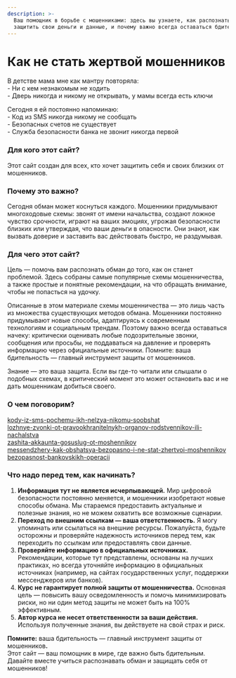 ```yaml
---
description: >-
  Ваш помощник в борьбе с мошенниками: здесь вы узнаете, как распознать обман,
  защитить свои деньги и данные, и почему важно всегда оставаться бдительным
---
```


# Как не стать жертвой мошенников

В детстве мама мне как мантру повторяла:\
\- Ни с кем незнакомым не ходить\
\- Дверь никогда и никому не открывать, у мамы всегда есть ключи

Сегодня я ей постоянно напоминаю:\
\- Код из SMS никогда никому не сообщать\
\- Безопасных счетов не существует\
\- Служба безопасности банка не звонит никогда первой

### **Для кого этот сайт?**

Этот сайт создан для всех, кто хочет защитить себя и своих близких от мошенников.

### **Почему это важно?**

Сегодня обман может коснуться каждого. Мошенники придумывают многоходовые схемы: звонят от имени начальства, создают ложное чувство срочности, играют на ваших эмоциях, угрожая безопасности близких или утверждая, что ваши деньги в опасности. Они знают, как вызвать доверие и заставить вас действовать быстро, не раздумывая.

### **Для чего этот сайт?**

Цель — помочь вам распознать обман до того, как он станет проблемой. Здесь собраны самые популярные схемы мошенничества, а также простые и понятные рекомендации, на что обращать внимание, чтобы не попасться на удочку.

Описанные в этом материале схемы мошенничества — это лишь часть из множества существующих методов обмана. Мошенники постоянно придумывают новые способы, адаптируясь к современным технологиям и социальным трендам. Поэтому важно всегда оставаться начеку: критически оценивать любые подозрительные звонки, сообщения или просьбы, не поддаваться на давление и проверять информацию через официальные источники. Помните: ваша бдительность — главный инструмент защиты от мошенников.

Знание — это ваша защита. Если вы где-то читали или слышали о подобных схемах, в критический момент это может остановить вас и не дать мошенникам добиться своего.

### **О чем поговорим?**

[kody-iz-sms-pochemu-ikh-nelzya-nikomu-soobshat](kody-iz-sms-pochemu-ikh-nelzya-nikomu-soobshat/ "mention")\
[lozhnye-zvonki-ot-pravookhranitelnykh-organov-rodstvennikov-ili-nachalstva](lozhnye-zvonki-ot-pravookhranitelnykh-organov-rodstvennikov-ili-nachalstva/ "mention")\
[zashita-akkaunta-gosuslug-ot-moshennikov](zashita-akkaunta-gosuslug-ot-moshennikov/ "mention")\
[messendzhery-kak-obshatsya-bezopasno-i-ne-stat-zhertvoi-moshennikov](messendzhery-kak-obshatsya-bezopasno-i-ne-stat-zhertvoi-moshennikov/ "mention")\
[bezopasnost-bankovskikh-operacii](bezopasnost-bankovskikh-operacii/ "mention")

### Что надо перед тем, как начинать?

1. **Информация тут не является исчерпывающей.** Мир цифровой безопасности постоянно меняется, и мошенники изобретают новые способы обмана. Мы стараемся предоставить актуальные и полезные знания, но не можем охватить все возможные сценарии.
2. **Переход по внешним ссылкам — ваша ответственность.** Я могу упоминать или ссылаться на внешние ресурсы. Пожалуйста, будьте осторожны и проверяйте надежность источников перед тем, как переходить по ссылкам или предоставлять свои данные.
3. **Проверяйте информацию в официальных источниках.** Рекомендации, которые тут представлены, основаны на лучших практиках, но всегда уточняйте информацию в официальных источниках (например, на сайтах государственных услуг, поддержки мессенджеров или банков).
4. **Курс не гарантирует полной защиты от мошенничества.** Основная цель — повысить вашу осведомленность и помочь минимизировать риски, но ни один метод защиты не может быть на 100% эффективным.
5. **Автор курса не несет ответственности за ваши действия.** Используя полученные знания, вы действуете на свой страх и риск.

**Помните:** ваша бдительность — главный инструмент защиты от мошеннико&#x432;**.**\
Этот сайт — ваш помощник в мире, где важно быть бдительным. Давайте вместе учиться распознавать обман и защищать себя от мошенников!
